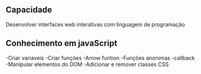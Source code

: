 ## Capacidade
Desenvolver interfaces web interativas com linguagem de programação

## Conhecimento em javaScript
-Criar variaveis
-Criar funções 
-Arrow funtion
-Funções anonimas 
-callback
-Manipular elementos do DOM
-Adicionar e remover classes CSS
